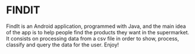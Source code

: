 # FINDIT
FindIt is an Android application, programmed with Java, and the main idea of the app is to help people find the products they want in the supermarket. 
It consists on processing data from a csv file in order to show, process, classify and query the data for the user.
Enjoy!
